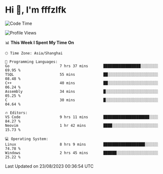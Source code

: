 # Hi 👋, I'm fffzlfk

<!--START_SECTION:waka-->
![Code Time](http://img.shields.io/badge/Code%20Time-358%20hrs%2011%20mins-blue)

![Profile Views](http://img.shields.io/badge/Profile%20Views-10-blue)

📊 **This Week I Spent My Time On** 

```text
🕑︎ Time Zone: Asia/Shanghai

💬 Programming Languages: 
Go                       7 hrs 37 mins       █████████████████░░░░░░░░   69.95 % 
TSQL                     55 mins             ██░░░░░░░░░░░░░░░░░░░░░░░   08.48 % 
C++                      40 mins             ██░░░░░░░░░░░░░░░░░░░░░░░   06.24 % 
Assembly                 34 mins             █░░░░░░░░░░░░░░░░░░░░░░░░   05.25 % 
C                        30 mins             █░░░░░░░░░░░░░░░░░░░░░░░░   04.64 % 

🔥 Editors: 
VS Code                  9 hrs 11 mins       █████████████████████░░░░   84.27 % 
Neovim                   1 hr 42 mins        ████░░░░░░░░░░░░░░░░░░░░░   15.73 % 

💻 Operating System: 
Linux                    8 hrs 9 mins        ███████████████████░░░░░░   74.78 % 
Windows                  2 hrs 45 mins       ██████░░░░░░░░░░░░░░░░░░░   25.22 % 
```


 Last Updated on 23/08/2023 00:36:54 UTC
<!--END_SECTION:waka-->
